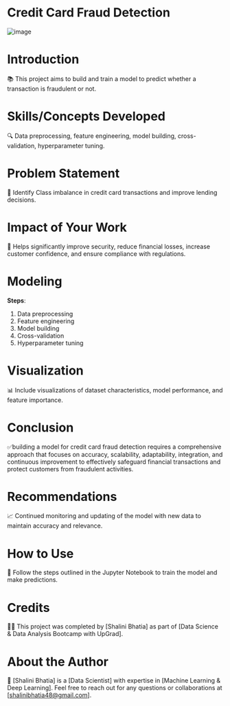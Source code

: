  # **Credit Card Fraud Detection**
                                                                                                         

![image](https://github.com/09263/Credit_Card_-Fraud_detection/assets/145003524/8954a7fc-604c-4080-bcd4-92f78c322ef6)


# **Introduction**

📚 This project aims to build and train a model to predict  whether a transaction is fraudulent or not.

# **Skills/Concepts Developed**

🔍 Data preprocessing, feature engineering, model building, cross-validation, hyperparameter tuning.

# **Problem Statement**

🎯 Identify Class imbalance in credit card transactions and improve lending decisions.

# **Impact of Your Work**

💼 Helps significantly improve security, reduce financial losses, increase customer confidence, and ensure compliance with regulations.

# **Modeling**

**Steps**:

1) Data preprocessing
2) Feature engineering
3) Model building
4) Cross-validation
5) Hyperparameter tuning

# **Visualization**
📊 Include visualizations of dataset characteristics, model performance, and feature importance.

# **Conclusion**
✅building a model for credit card fraud detection requires a comprehensive approach that focuses on accuracy, scalability, adaptability, integration, and continuous improvement to effectively safeguard financial transactions and protect customers from fraudulent activities.

# **Recommendations**
📈 Continued monitoring and updating of the model with new data to maintain accuracy and relevance.

# **How to Use**
🔧 Follow the steps outlined in the Jupyter Notebook to train the model and make predictions.

# **Credits**
👨‍💻 This project was completed by [Shalini Bhatia] as part of [Data Science & Data Analysis Bootcamp with UpGrad].

# **About the Author**
👋 [Shalini Bhatia] is a [Data Scientist] with expertise in [Machine Learning & Deep Learning]. Feel free to reach out for any questions or collaborations at [shalinibhatia48@gmail.com].

